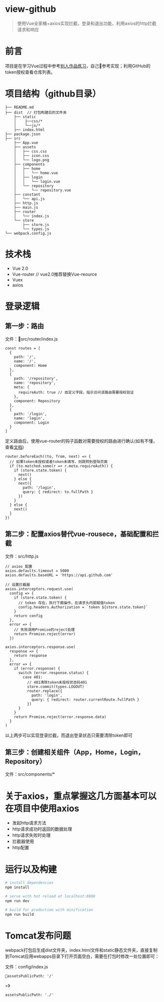 # view-github

> 使用Vue全家桶+axios实现拦截，登录和退出功能，利用axios的http拦截请求和响应

# 前言
项目是在学习Vue过程中参考[别人作品练习](https://chenhuichao.com/2017/02/17/vue/vue-axios-login/)，自己参考实现；利用GitHub的token授权查看仓库列表。

# 项目结构（github目录）
```
├── README.md
├── dist  // 打包构建后的文件夹
    ├── static
    │    ├──css/*
    │    └──js/*
    ├── index.html
├── package.json
├── src
    ├── App.vue
    ├── assets
    │   ├── css.css
    │   ├── icon.css
    │   └── logo.png
    ├── components
    │   ├── home
    │   │   └── home.vue
    │   ├── login
    │   │   └── login.vue
    │   └── repository
    │       └── repository.vue
    ├── constant
    │   └── api.js
    ├── http.js
    ├── main.js
    ├── router
    │   └── index.js
    └── store
        ├── store.js
        └── types.js
└── webpack.config.js
```


# 技术栈
- Vue 2.0
- Vue-router  // vue2.0推荐替换Vue-reource
- Vuex
- axios

# 登录逻辑
## 第一步：路由
文件：src/router/index.js
```
const routes = [
  {
    path: '/',
    name: '/',
    component: Home
  },
  {
    path: '/repository',
    name: 'repository',
    meta: {
      requireAuth: true // 自定义字段，指示访问该路由需要授权验证
    },
    component: Repository
  },
  {
    path: '/login',
    name: 'login',
    component: Login
  }
]
```
定义路由后，使用vue-router的钩子函数对需要授权的路由进行确认(如有不懂，查看[文档](https://router.vuejs.org/zh-cn/))
```
router.beforeEach((to, from, next) => {
  // 如果token未授权或者token未填写，则跳转到登陆页面
  if (to.matched.some(r => r.meta.requireAuth)) {
    if (store.state.token) {
      next()
    } else {
      next({
        path: '/login',
        query: { redirect: to.fullPath }
      })
    }
  } else {
    next()
  }
})

```

## 第二步：配置axios替代vue-rousece，基础配置和拦截
文件：src/http.js
```
// axios 配置
axios.defaults.timeout = 5000
axios.defaults.baseURL = 'https://api.github.com'

// 设置拦截器
axios.interceptors.request.use(
  config => {
    if (store.state.token) {
      // token 存在，执行下面操作，在请求头内部赋值token
      config.headers.Authorization = `token ${store.state.token}`
    }
    return config
  },
  error => {
    // 失败调用Promise的reject处理
    return Promise.reject(error)
  })

axios.interceptors.response.use(
  response => {
    return response
  },
  error => {
    if (error.response) {
      switch (error.response.status) {
        case 401:
          // 401清除token未授权状态码401
          store.commit(types.LOGOUT)
          router.replace({
            path: 'login',
            query: { redirect: router.currentRoute.fullPath }
          })
      }
    }
    return Promise.reject(error.response.data)
  }
)
```
以上两步可以实现登录拦截，而退出登录状态只需要清除token即可

## 第三步：创建相关组件（App，Home，Login，Repository）
文件：src/components/*


# 关于axios，重点掌握这几方面基本可以在项目中使用axios
* 发起http请求方法
* http请求成功时返回的数据处理
* http请求失败时处理
* 拦截器使用
* http配置

# 运行以及构建

``` bash
# install dependencies
npm install

# serve with hot reload at localhost:8080
npm run dev

# build for production with minification
npm run build
```
# Tomcat发布问题
webpack打包后生成dist文件夹，index.html文件和static静态文件夹，直接复制到Tomcat应用webapps目录下打开页面空白，需要在打包时修改一处位置即可：

文件：config/index.js
```
assetsPublicPath: '/'
```
=》
```
assetsPublicPath: './'
```